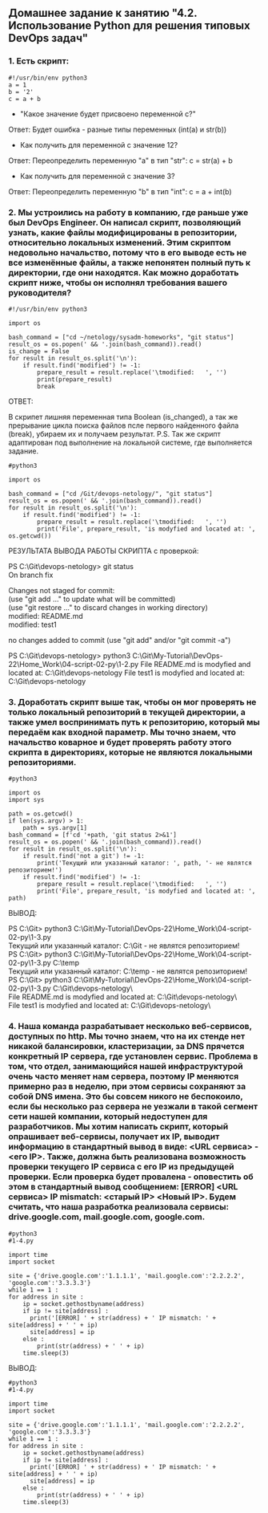 ## Домашнее задание к занятию "4.2. Использование Python для решения типовых DevOps задач"

### 1. Есть скрипт:

    #!/usr/bin/env python3
    a = 1
    b = '2'
    c = a + b

* "Какое значение будет присвоено переменной c?"    
      
Ответ: Будет ошибка - разные типы переменных (int(a) и str(b))  


* Как получить для переменной c значение 12?  

Ответ: Переопределить переменную "а" в тип "str": c = str(a) + b  

* Как получить для переменной c значение 3?

Ответ: Переопределить переменную "b" в тип "int": c = a + int(b)

### 2. Мы устроились на работу в компанию, где раньше уже был DevOps Engineer. Он написал скрипт, позволяющий узнать, какие файлы модифицированы в репозитории, относительно локальных изменений. Этим скриптом недовольно начальство, потому что в его выводе есть не все изменённые файлы, а также непонятен полный путь к директории, где они находятся. Как можно доработать скрипт ниже, чтобы он исполнял требования вашего руководителя?


    #!/usr/bin/env python3

    import os

    bash_command = ["cd ~/netology/sysadm-homeworks", "git status"]
    result_os = os.popen(' && '.join(bash_command)).read()
    is_change = False
    for result in result_os.split('\n'):
        if result.find('modified') != -1:
            prepare_result = result.replace('\tmodified:   ', '')
            print(prepare_result)
            break


ОТВЕТ:

В скрипет лишняя переменная типа Boolean (is_changed), а так же прерывание цикла поиска файлов псле первого найденного файла (break), убираем их и получаем результат.
P.S. Так же скрипт адаптирован под выполнение на локальной системе, где выполняется задание.

    #python3

    import os

    bash_command = ["cd /Git/devops-netology/", "git status"]
    result_os = os.popen(' && '.join(bash_command)).read()
    for result in result_os.split('\n'):
        if result.find('modified') != -1:
            prepare_result = result.replace('\tmodified:   ', '')
            print('File', prepare_result, 'is modyfied and located at: ', os.getcwd())

РЕЗУЛЬТАТА ВЫВОДА РАБОТЫ СКРИПТА с проверкой:  

PS C:\Git\devops-netology> git status  
On branch fix  

Changes not staged for commit:  
  (use "git add <file>..." to update what will be committed)  
  (use "git restore <file>..." to discard changes in working directory)  
        modified:   README.md  
        modified:   test1  

no changes added to commit (use "git add" and/or "git commit -a")  

PS C:\Git\devops-netology> python3 C:\Git\My-Tutorial\DevOps-22\Home_Work\04-script-02-py\1-2.py
File README.md is modyfied and located at:  C:\Git\devops-netology
File test1 is modyfied and located at:  C:\Git\devops-netology
  

### 3. Доработать скрипт выше так, чтобы он мог проверять не только локальный репозиторий в текущей директории, а также умел воспринимать путь к репозиторию, который мы передаём как входной параметр. Мы точно знаем, что начальство коварное и будет проверять работу этого скрипта в директориях, которые не являются локальными репозиториями.

    #python3

    import os
    import sys

    path = os.getcwd()
    if len(sys.argv) > 1:
        path = sys.argv[1]
    bash_command = [f'cd '+path, 'git status 2>&1']
    result_os = os.popen(' && '.join(bash_command)).read()
    for result in result_os.split('\n'):
        if result.find('not a git') != -1:
            print('Текущий или указанный каталог: ', path, '- не являтся репозиторием!')
        if result.find('modified') != -1:
            prepare_result = result.replace('\tmodified:   ', '')
            print('File', prepare_result, 'is modyfied and located at: ', path)


ВЫВОД:  

PS C:\Git> python3 C:\Git\My-Tutorial\DevOps-22\Home_Work\04-script-02-py\1-3.py        
Текущий или указанный каталог:  C:\Git - не являтся репозиторием!  
PS C:\Git> python3 C:\Git\My-Tutorial\DevOps-22\Home_Work\04-script-02-py\1-3.py C:\temp  
Текущий или указанный каталог:  C:\temp - не являтся репозиторием!  
PS C:\Git> python3 C:\Git\My-Tutorial\DevOps-22\Home_Work\04-script-02-py\1-3.py C:\Git\devops-netology\  
File README.md is modyfied and located at:  C:\Git\devops-netology\  
File test1 is modyfied and located at:  C:\Git\devops-netology\  

### 4.  Наша команда разрабатывает несколько веб-сервисов, доступных по http. Мы точно знаем, что на их стенде нет никакой балансировки, кластеризации, за DNS прячется конкретный IP сервера, где установлен сервис. Проблема в том, что отдел, занимающийся нашей инфраструктурой очень часто меняет нам сервера, поэтому IP меняются примерно раз в неделю, при этом сервисы сохраняют за собой DNS имена. Это бы совсем никого не беспокоило, если бы несколько раз сервера не уезжали в такой сегмент сети нашей компании, который недоступен для разработчиков. Мы хотим написать скрипт, который опрашивает веб-сервисы, получает их IP, выводит информацию в стандартный вывод в виде: <URL сервиса> - <его IP>. Также, должна быть реализована возможность проверки текущего IP сервиса c его IP из предыдущей проверки. Если проверка будет провалена - оповестить об этом в стандартный вывод сообщением: [ERROR] <URL сервиса> IP mismatch: <старый IP> <Новый IP>. Будем считать, что наша разработка реализовала сервисы: drive.google.com, mail.google.com, google.com.

    #python3
    #1-4.py

    import time
    import socket

    site = {'drive.google.com':'1.1.1.1', 'mail.google.com':'2.2.2.2', 'google.com':'3.3.3.3'}
    while 1 == 1 :
    for address in site :
        ip = socket.gethostbyname(address)
        if ip != site[address] :
          print('[ERROR] ' + str(address) + ' IP mismatch: ' + site[address] + ' ' + ip)
          site[address] = ip
        else :
            print(str(address) + ' ' + ip)
        time.sleep(3)

ВЫВОД:   

    #python3
    #1-4.py

    import time
    import socket

    site = {'drive.google.com':'1.1.1.1', 'mail.google.com':'2.2.2.2', 'google.com':'3.3.3.3'}
    while 1 == 1 :
    for address in site :
        ip = socket.gethostbyname(address)
        if ip != site[address] :
          print('[ERROR] ' + str(address) + ' IP mismatch: ' + site[address] + ' ' + ip)
          site[address] = ip
        else :
            print(str(address) + ' ' + ip)
        time.sleep(3)
